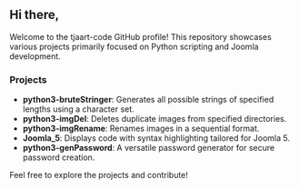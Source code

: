 ## Hi there,

Welcome to the tjaart-code GitHub profile! This repository showcases various projects primarily focused on Python scripting and Joomla development. 

### Projects

- **python3-bruteStringer**: Generates all possible strings of specified lengths using a character set.
- **python3-imgDel**: Deletes duplicate images from specified directories.
- **python3-imgRename**: Renames images in a sequential format.
- **Joomla_5**: Displays code with syntax highlighting tailored for Joomla 5.
- **python3-genPassword**: A versatile password generator for secure password creation.

Feel free to explore the projects and contribute!

